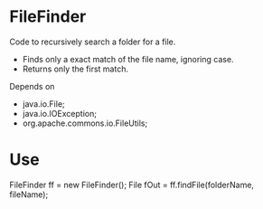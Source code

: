 FileFinder
==========
Code to recursively search a folder for a file. 
- Finds only a exact match of the file name, ignoring case.
- Returns only the first match. 

Depends on 
- java.io.File;
- java.io.IOException;
- org.apache.commons.io.FileUtils;

Use
===
FileFinder ff = new FileFinder();
File fOut = ff.findFile(folderName, fileName);

